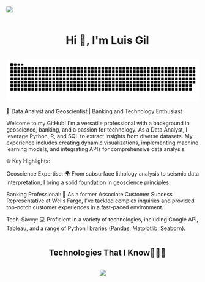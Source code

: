 <!--horizontal divider(gradiant)-->
<img src="https://user-images.githubusercontent.com/73097560/115834477-dbab4500-a447-11eb-908a-139a6edaec5c.gif">

<!--h1 without bottom border-->
<div id="user-content-toc">
  <ul align="center">
    <summary><h1 style="display: inline-block">Hi 👋, I'm Luis Gil</h1></summary>
  </ul>
</div>


<!--- snake -->
<div align="center">
  <img  src="https://github.com/1999AZZAR/1999AZZAR/blob/main/resources/img/grid-snake.svg"
       alt="snake" /></a>
</div>



<!--Intro start-->

🚀 Data Analyst and Geoscientist | Banking and Technology Enthusiast

Welcome to my GitHub! I'm a versatile professional with a background in geoscience, banking, and a passion for technology. As a Data Analyst, I leverage Python, R, and SQL to extract insights from diverse datasets. My experience includes creating dynamic visualizations, implementing machine learning models, and integrating APIs for comprehensive data analysis.

🌐 Key Highlights:

Geoscience Expertise: 🌍 From subsurface lithology analysis to seismic data interpretation, I bring a solid foundation in geoscience principles.

Banking Professional: 💼 As a former Associate Customer Success Representative at Wells Fargo, I've tackled complex inquiries and provided top-notch customer experiences in a fast-paced environment.

Tech-Savvy: 💻 Proficient in a variety of technologies, including Google API, Tableau, and a range of Python libraries (Pandas, Matplotlib, Seaborn).
<!--Intro end-->

<!--h1 without bottom border-->
<div id="user-content-toc">
  <ul align="center">
    <summary><h2 style="display: inline-block">Technologies That I Know👨🏻‍💻</h2></summary>
  </ul>
</div>
<!--tech stack icons-->
<p align="center">
  <a href="https://skillicons.dev">
    <img src="https://skillicons.dev/icons?i=matlab,py,r,sqlite,tensorflow,html" />
  </a>
</p>


